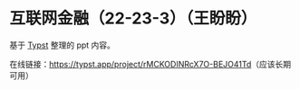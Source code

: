 # 互联网金融（22-23-3）（王盼盼）

基于 [Typst](https://typst.app/) 整理的 ppt 内容。

在线链接：<https://typst.app/project/rMCKODINRcX7O-BEJO41Td>（应该长期可用）
